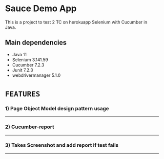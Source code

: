 # Sauce Demo App
This is a  project to test 2 TC on herokuapp Selenium with Cucumber in Java.

## Main dependencies
- Java 11
- Selenium 3.141.59
- Cucumber 7.2.3
- Junit 7.2.3
- webdrivermanager 5.1.0

# `FEATURES`

### 1) Page Object Model design pattern usage

----

### 2) Cucumber-report

----

### 3) Takes Screenshot and add report if test fails

----



